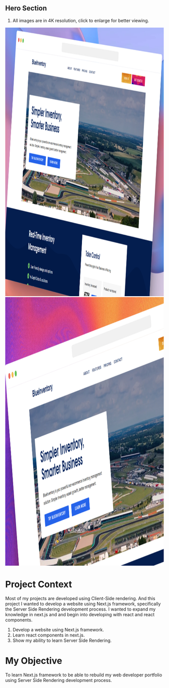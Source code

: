 ## Hero Section

1. All images are in 4K resolution, click to enlarge for better viewing.

<img src="public/img/screenshots/BlueInventory-Inventory-Management-Software.jpg" width="1080px" height="850px">
<img src="public/img/screenshots/BlueInventory-Inventory-Management-Software (2).jpg" width="1080px" height="850px">

# Project Context
Most of my projects are developed using Client-Side rendering. And this project I wanted to develop a website using Next.js framework, specifically the Server Side Rendering development process. I wanted to expand my knowledge in next.js and and begin into developing with react and react components.

1. Develop a website using Next.js framework.
2. Learn react components in next.js.
3. Show my ability to learn Server Side Rendering.

# My Objective
To learn Next.js framework to be able to rebuild my web developer portfolio using Server Side Rendering development process.
